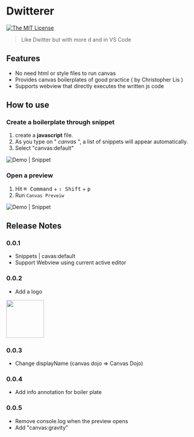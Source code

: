 # Dwitterer
[![The MIT License](https://img.shields.io/badge/license-MIT-orange.svg?style=flat-square)](http://opensource.org/licenses/MIT)

> Like Dwitter but with more d and in VS Code
## Features

* No need html or style files to run canvas
* Provides canvas boilerplates of good practice ( by Christopher Lis )
* Supports webview that directly executes the written js code

## How to use
### Create a boilerplate through snippet
1. create a **javascript** file.
2. As you type on " *canvas* ", a list of snippets will appear automatically.
3. Select "canvas:default"
 
![Demo | Snippet](./demo/demo-snippet-01.gif)

### Open a preview 
1. Hit <kbd>⌘ Command</kbd> + <kbd>⇧ Shift</kbd> + <kbd>p</kbd>
2. Run `Canvas Preveiw`

![Demo | Snippet](./demo/demo-preview-01.gif)

## Release Notes

### 0.0.1

- Snippets | cavas:default
- Support Webview using current active editor

### 0.0.2

- Add a logo

<img src="./canvas-dojo-logo.png" height="100px" width="100px">

### 0.0.3

- Change displayName (canvas dojo => Canvas Dojo)

### 0.0.4

- Add info annotation for boiler plate

### 0.0.5

- Remove console.log when the preview opens
- Add "canvas:gravity"
